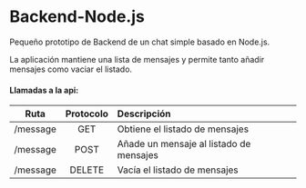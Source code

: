 # Backend-Node.js
Pequeño prototipo de Backend de un chat simple basado en Node.js.


La aplicación mantiene una lista de mensajes y permite tanto añadir mensajes como vaciar el listado.


#### Llamadas a la api:

| Ruta        | Protocolo           | Descripción  |
| ------------- |:-------------:| :-----|
| /message      | GET | Obtiene el listado de mensajes |
| /message    | POST     |   Añade un mensaje al listado de mensajes |
| /message | DELETE      |   Vacía el listado de mensajes |